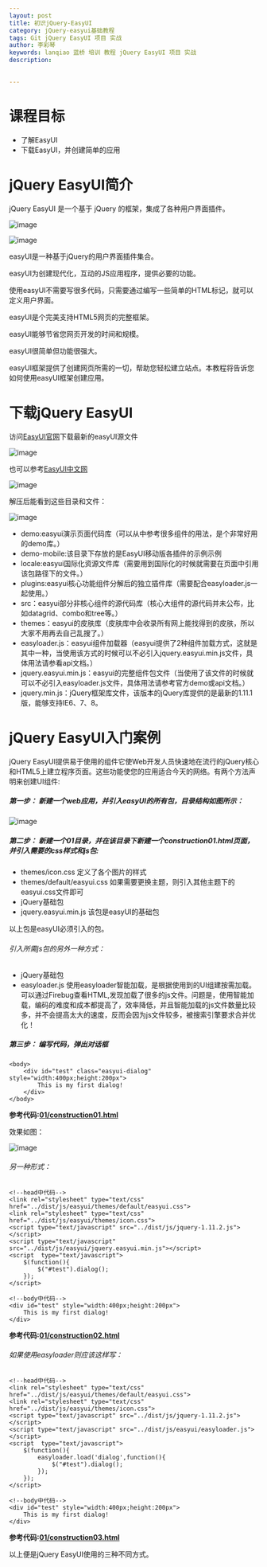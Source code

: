 ```yaml
---
layout: post  
title: 初识jQuery-EasyUI   
category: jQuery-easyui基础教程  
tags: Git jQuery EasyUI 项目 实战  
author: 李彩琴  
keywords: lanqiao 蓝桥 培训 教程 jQuery EasyUI 项目 实战  
description:
  

---
```

# 课程目标

- 了解EasyUI
- 下载EasyUI，并创建简单的应用


# jQuery EasyUI简介

jQuery EasyUI 是一个基于 jQuery 的框架，集成了各种用户界面插件。  

![image](http://i.imgur.com/w4DOMiL.png) 

![image](http://i.imgur.com/4tmvcjN.png)

easyUI是一种基于jQuery的用户界面插件集合。

easyUI为创建现代化，互动的JS应用程序，提供必要的功能。

使用easyUI不需要写很多代码，只需要通过编写一些简单的HTML标记，就可以定义用户界面。

easyUI是个完美支持HTML5网页的完整框架。

easyUI能够节省您网页开发的时间和规模。

easyUI很简单但功能很强大。

easyUI框架提供了创建网页所需的一切，帮助您轻松建立站点。本教程将告诉您如何使用easyUI框架创建应用。


# 下载jQuery EasyUI  

访问[EasyUI官网](http://www.jeasyui.com/)下载最新的easyUI源文件   
 
![image](http://i.imgur.com/oFHGavp.png) 

也可以参考[EasyUI中文网](http://www.jeasyui.net/)  

![image](http://i.imgur.com/WMB3LAN.png)

解压后能看到这些目录和文件：  

![image](http://i.imgur.com/OKUnaaP.png)

- demo:easyui演示页面代码库（可以从中参考很多组件的用法，是个非常好用的demo库。）
- demo-mobile:该目录下存放的是EasyUI移动版各插件的示例示例
- locale:easyui国际化资源文件库（需要用到国际化的时候就需要在页面中引用该包路径下的文件。）
- plugins:easyui核心功能组件分解后的独立插件库（需要配合easyloader.js一起使用。）
- src：easyui部分非核心组件的源代码库（核心大组件的源代码并未公布，比如datagrid、combo和tree等。）
- themes：easyui的皮肤库（皮肤库中会收录所有网上能找得到的皮肤，所以大家不用再去自己乱搜了。）
- easyloader.js：easyui组件加载器（easyui提供了2种组件加载方式，这就是其中一种，当使用该方式的时候可以不必引入jquery.easyui.min.js文件，具体用法请参看api文档。）
- jquery.easyui.min.js：easyui的完整组件包文件（当使用了该文件的时候就可以不必引入easyloader.js文件，具体用法请参考官方demo或api文档。）
- jquery.min.js：jQuery框架库文件，该版本的jQuery库提供的是最新的1.11.1版，能够支持IE6、7、8。


# jQuery EasyUI入门案例

jQuery EasyUI提供易于使用的组件它使Web开发人员快速地在流行的jQuery核心和HTML5上建立程序页面。这些功能使您的应用适合今天的网络。有两个方法声明来创建UI组件:

##### 第一步： 新建一个web应用，并引入easyUI的所有包，目录结构如图所示： 

![image](http://i.imgur.com/ypgJVTg.png)

##### 第二步： 新建一个01目录，并在该目录下新建一个construction01.html页面，并引入需要的css样式和js包:

- themes/icon.css 定义了各个图片的样式
- themes/default/easyui.css 如果需要更换主题，则引入其他主题下的easyui.css文件即可
- jQuery基础包
- jquery.easyui.min.js 该包是easyUI的基础包 

以上包是easyUI必须引入的包。

###### 引入所需js包的另外一种方式：

- jQuery基础包
- easyloader.js 使用easyloader智能加载，是根据使用到的UI组建按需加载。可以通过Firebug查看HTML,发现加载了很多的js文件。问题是，使用智能加载，编码的难度和成本都提高了，效率降低，并且智能加载的js文件数量比较多，并不会提高太大的速度，反而会因为js文件较多，被搜索引擎要求合并优化！ 

##### 第三步： 编写代码，弹出对话框  

```
<body>     
	<div id="test" class="easyui-dialog" style="width:400px;height:200px">   
		This is my first dialog!    
	</div>    
</body>   
```
**参考代码:[01/construction01.html](https://coding.net/u/lanqiao/p/easyuiDemo/git/blob/master/01/construction01.html)**

效果如图：  

![image](http://i.imgur.com/3IBcY9c.png)



###### 另一种形式：   

```
<!--head中代码-->  
<link rel="stylesheet" type="text/css" href="../dist/js/easyui/themes/default/easyui.css">
<link rel="stylesheet" type="text/css" href="../dist/js/easyui/themes/icon.css">
<script type="text/javascript" src="../dist/js/jquery-1.11.2.js"></script>
<script type="text/javascript"	src="../dist/js/easyui/jquery.easyui.min.js"></script>
<script  type="text/javascript">    
	$(function(){  
		$("#test").dialog(); 
	});  
</script>  
  
<!--body中代码-->
<div id="test" style="width:400px;height:200px">    
    This is my first dialog!  
</div>  	
```

**参考代码:[01/construction02.html](https://coding.net/u/lanqiao/p/easyuiDemo/git/blob/master/01/construction02.html)**

###### 如果使用easyloader则应该这样写：

```
<!--head中代码--> 
<link rel="stylesheet" type="text/css" href="../dist/js/easyui/themes/default/easyui.css">
<link rel="stylesheet" type="text/css" href="../dist/js/easyui/themes/icon.css">
<script type="text/javascript" src="../dist/js/jquery-1.11.2.js"></script>
<script type="text/javascript" src="../dist/js/easyui/easyloader.js"></script> 
<script  type="text/javascript">  
	$(function(){  
		easyloader.load('dialog',function(){  
			$("#test").dialog();  
		});  
	});  
</script>  
	    
<!--body中代码-->
<div id="test" style="width:400px;height:200px">  
    This is my first dialog!  
</div>  
```

**参考代码:[01/construction03.html](https://coding.net/u/lanqiao/p/easyuiDemo/git/blob/master/01/construction03.html)**

以上便是jQuery EasyUI使用的三种不同方式。


